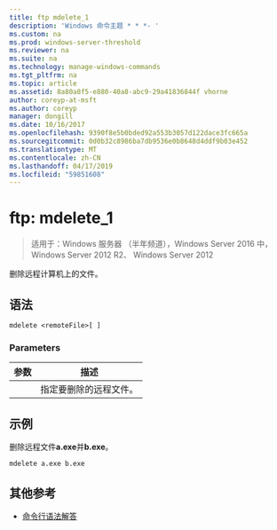 ```yaml
---
title: ftp mdelete_1
description: 'Windows 命令主题 * * *- '
ms.custom: na
ms.prod: windows-server-threshold
ms.reviewer: na
ms.suite: na
ms.technology: manage-windows-commands
ms.tgt_pltfrm: na
ms.topic: article
ms.assetid: 8a80a8f5-e880-40a8-abc9-29a41836844f vhorne
author: coreyp-at-msft
ms.author: coreyp
manager: dongill
ms.date: 10/16/2017
ms.openlocfilehash: 9390f8e5b0bded92a553b3057d122dace3fc665a
ms.sourcegitcommit: 0d0b32c8986ba7db9536e0b8648d4ddf9b03e452
ms.translationtype: MT
ms.contentlocale: zh-CN
ms.lasthandoff: 04/17/2019
ms.locfileid: "59851608"
---
```

# <a name="ftp-mdelete1"></a>ftp: mdelete_1

>适用于：Windows 服务器 （半年频道），Windows Server 2016 中，Windows Server 2012 R2、 Windows Server 2012

删除远程计算机上的文件。   
## <a name="syntax"></a>语法  
```  
mdelete <remoteFile>[ ]  
```  
### <a name="parameters"></a>Parameters  
|参数|描述|  
|-------|--------|  
|<remoteFile>|指定要删除的远程文件。|  
## <a name="BKMK_Examples"></a>示例  
删除远程文件**a.exe**并**b.exe**。  
```  
mdelete a.exe b.exe  
```  
## <a name="additional-references"></a>其他参考  
-   [命令行语法解答](command-line-syntax-key.md)  

